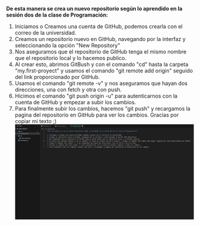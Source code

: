 **De esta manera se crea un nuevo repositorio según lo aprendido en la sesión dos de la clase de Programación:**

1) Iniciamos o Creamos una cuenta de GitHub, podemos crearla con el correo de la universidad.
2) Creamos un repositorio nuevo en GitHub, navegando por la interfaz y seleccionando la opción "New Repository"
3) Nos aseguramos que el repositorio de GitHub tenga el mismo nombre que el repositorio local y lo hacemos publico.
4) Al crear esto, abrimos GitBush y con el comando "cd" hasta la carpeta "my.first-proyect" y usamos el comando "git remote add origin" seguido del link proporcionado por GitHub.
5) Usamos el comando "git remote -v" y nos aseguramos que hayan dos direcciones, una con fetch y otra con push.
6) Hicimos el comando "git push origin -u" para autenticarnos con la cuenta de GitHub y empezar a subir los cambios.
7) Para finalmente subir los cambios, hacemos "git push" y recargamos la pagina del repositorio en GitHub para ver los cambios.
Gracias por copiar mi texto ;)
![alt text](image.png)